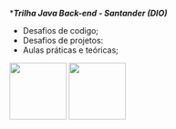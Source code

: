 ***_Trilha Java Back-end - Santander (DIO)_**

- Desafios de codigo;
- Desafios de projetos:
- Aulas práticas e teóricas;

<img src="https://your-image-url.type" width="100" height="100">

<img src="https://github.com/estelaalmeida/Santander-2024-Backend-com-Java/assets/76489384/e16ffdd5-3cd2-4620-bdeb-82512fdaa057" width="100" height="100">

